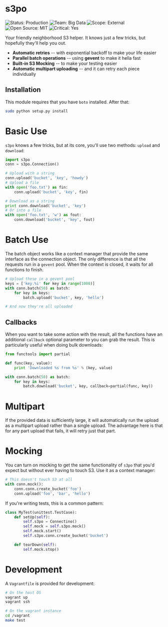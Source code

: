 s3po
====
![Status: Production](https://img.shields.io/badge/status-production-green.svg?style=flat)
![Team: Big Data](https://img.shields.io/badge/team-big_data-green.svg?style=flat)
![Scope: External](https://img.shields.io/badge/scope-external-green.svg?style=flat)
![Open Source: MIT](https://img.shields.io/badge/open_source-MIT-green.svg?style=flat)
![Critical: Yes](https://img.shields.io/badge/critical-yes-red.svg?style=flat)

Your friendly neighborhood S3 helper. It knows just a few tricks, but hopefully
they'll help you out.

- __Automatic retries__ -- with exponential backoff to make your life easier
- __Parallel batch operations__ -- using __gevent__ to make it hella fast
- __Built-in S3 Mocking__ -- to make your testing easier
- __Automatic multipart uploading__ -- and it can retry each piece individually

Installation
------------
This module requires that you have `boto` installed. After that:

```bash
sudo python setup.py install
```

Basic Use
=========
`s3po` knows a few tricks, but at its core, you'll use two methods: `upload`
and `download`:

```python
import s3po
conn = s3po.Connection()

# Upload with a string
conn.upload('bucket', 'key', 'howdy')
# Upload a file
with open('foo.txt') as fin:
    conn.upload('bucket', 'key', fin)

# Download as a string
print conn.download('bucket', 'key')
# Or into a file
with open('foo.txt', 'w') as fout:
    conn.download('bucket', 'key', fout)
```

Batch Use
=========
The batch object works like a context manager that provide the same interface
as the connection object. The only difference is that all the requests run in
a `gevent` pool. When the context is closed, it waits for all functions to
finish.

```python
# Upload these in a gevent pool
keys = ['key.%i' for key in range(1000)]
with conn.batch(50) as batch:
    for key in keys:
        batch.upload('bucket', key, 'hello')

# And now they're all uploaded
```

Callbacks
---------
When you want to take some action with the result, all the functions have an
additional `callback` optional parameter to you can grab the result. This is
particularly useful when doing bulk downloads:

```python
from functools import partial

def func(key, value):
    print 'Downloaded %s from %s' % (key, value)

with conn.batch(50) as batch:
    for key in keys:
        batch.download('bucket', key, callback=partial(func, key))
```

Multipart
=========
If the provided data is sufficiently large, it will automatically run the upload
as a multipart upload rather than a single upload. The advantage here is that
for any part upload that fails, it will retry just that part.

Mocking
=======
You can turn on mocking to get the same functionality of `s3po` that you'd
expect but without ever having to touch S3. Use it as a context manager:

```python
# This doesn't touch S3 at all
with conn.mock():
    conn.conn.create_bucket('foo')
    conn.upload('foo', 'bar', 'hello')
```

If you're writing tests, this is a common pattern:

```python
class MyTest(unittest.TestCase):
    def setUp(self):
        self.s3po = Connectino()
        self.mock = self.s3po.mock()
        self.mock.start()
        self.s3po.conn.create_bucket('bucket')

    def tearDown(self):
        self.mock.stop()
```

Development
===========
A `Vagrantfile` is provided for development:

```bash
# On the host OS
vagrant up
vagrant ssh

# On the vagrant instance
cd /vagrant
make test
```
